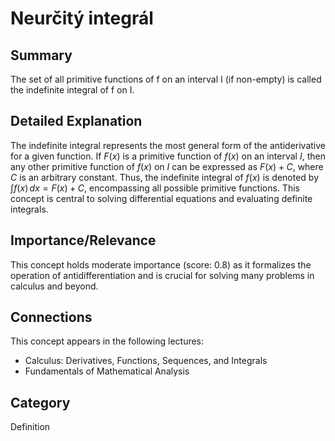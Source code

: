 # Neurčitý integrál

## Summary
The set of all primitive functions of f on an interval I (if non-empty) is called the indefinite integral of f on I.

## Detailed Explanation
The indefinite integral represents the most general form of the antiderivative for a given function. If $F(x)$ is a primitive function of $f(x)$ on an interval $I$, then any other primitive function of $f(x)$ on $I$ can be expressed as $F(x) + C$, where $C$ is an arbitrary constant.
Thus, the indefinite integral of $f(x)$ is denoted by $\int f(x) \, dx = F(x) + C$, encompassing all possible primitive functions. This concept is central to solving differential equations and evaluating definite integrals.

## Importance/Relevance
This concept holds moderate importance (score: 0.8) as it formalizes the operation of antidifferentiation and is crucial for solving many problems in calculus and beyond.

## Connections
This concept appears in the following lectures:
*   Calculus: Derivatives, Functions, Sequences, and Integrals
*   Fundamentals of Mathematical Analysis

## Category
Definition